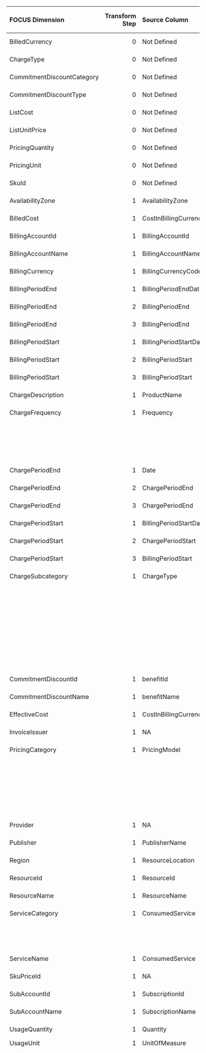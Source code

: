 | FOCUS Dimension            |   Transform Step | Source Column          | Source Column Type   | Transform Type      | Filters/Process/Etc.                                                                         |
|:---------------------------|-----------------:|:-----------------------|:---------------------|:--------------------|:---------------------------------------------------------------------------------------------|
| BilledCurrency             |                0 | Not Defined            | Not Defined          | Not Defined         | Not Defined                                                                                  |
| ChargeType                 |                0 | Not Defined            | Not Defined          | Not Defined         | Not Defined                                                                                  |
| CommitmentDiscountCategory |                0 | Not Defined            | Not Defined          | Not Defined         | Not Defined                                                                                  |
| CommitmentDiscountType     |                0 | Not Defined            | Not Defined          | Not Defined         | Not Defined                                                                                  |
| ListCost                   |                0 | Not Defined            | Not Defined          | Not Defined         | Not Defined                                                                                  |
| ListUnitPrice              |                0 | Not Defined            | Not Defined          | Not Defined         | Not Defined                                                                                  |
| PricingQuantity            |                0 | Not Defined            | Not Defined          | Not Defined         | Not Defined                                                                                  |
| PricingUnit                |                0 | Not Defined            | Not Defined          | Not Defined         | Not Defined                                                                                  |
| SkuId                      |                0 | Not Defined            | Not Defined          | Not Defined         | Not Defined                                                                                  |
| AvailabilityZone           |                1 | AvailabilityZone       | Not Defined          | RENAME_COLUMN       |                                                                                              |
| BilledCost                 |                1 | CostInBillingCurrency  | Not Defined          | RENAME_COLUMN       |                                                                                              |
| BillingAccountId           |                1 | BillingAccountId       | Not Defined          | RENAME_COLUMN       |                                                                                              |
| BillingAccountName         |                1 | BillingAccountName     | Not Defined          | RENAME_COLUMN       |                                                                                              |
| BillingCurrency            |                1 | BillingCurrencyCode    | Not Defined          | RENAME_COLUMN       |                                                                                              |
| BillingPeriodEnd           |                1 | BillingPeriodEndDate   | Not Defined          | PARSE_DATETIME      | %m/%d/%Y                                                                                     |
| BillingPeriodEnd           |                2 | BillingPeriodEnd       | Not Defined          | ASSIGN_UTC_TIMEZONE |                                                                                              |
| BillingPeriodEnd           |                3 | BillingPeriodEnd       | Not Defined          | RENAME_COLUMN       |                                                                                              |
| BillingPeriodStart         |                1 | BillingPeriodStartDate | Not Defined          | PARSE_DATETIME      | %m/%d/%Y                                                                                     |
| BillingPeriodStart         |                2 | BillingPeriodStart     | Not Defined          | ASSIGN_UTC_TIMEZONE |                                                                                              |
| BillingPeriodStart         |                3 | BillingPeriodStart     | Not Defined          | RENAME_COLUMN       |                                                                                              |
| ChargeDescription          |                1 | ProductName            | Not Defined          | RENAME_COLUMN       |                                                                                              |
| ChargeFrequency            |                1 | Frequency              | Not Defined          | SQL_CONDITION       | conditions:                                                                                  |
|                            |                  |                        |                      |                     | - WHEN Frequency = 'OneTime' THEN 'One-Time'                                                 |
|                            |                  |                        |                      |                     | - WHEN Frequency = 'Recurring' THEN 'Recurring'                                              |
|                            |                  |                        |                      |                     | - WHEN Frequency = 'UsageBased' THEN 'Usage-Based'                                           |
|                            |                  |                        |                      |                     | default_value: '''Other'''                                                                   |
| ChargePeriodEnd            |                1 | Date                   | Not Defined          | PARSE_DATETIME      | %m/%d/%Y                                                                                     |
| ChargePeriodEnd            |                2 | ChargePeriodEnd        | Not Defined          | ASSIGN_UTC_TIMEZONE |                                                                                              |
| ChargePeriodEnd            |                3 | ChargePeriodEnd        | Not Defined          | RENAME_COLUMN       |                                                                                              |
| ChargePeriodStart          |                1 | BillingPeriodStartDate | Not Defined          | PARSE_DATETIME      | %m/%d/%Y                                                                                     |
| ChargePeriodStart          |                2 | ChargePeriodStart      | Not Defined          | ASSIGN_UTC_TIMEZONE |                                                                                              |
| ChargePeriodStart          |                3 | BillingPeriodStart     | Not Defined          | RENAME_COLUMN       |                                                                                              |
| ChargeSubcategory          |                1 | ChargeType             | Not Defined          | SQL_CONDITION       | conditions:                                                                                  |
|                            |                  |                        |                      |                     | - WHEN ChargeType = 'Usage' AND PricingModel = 'Reservation' OR PricingModel = 'SavingsPlan' |
|                            |                  |                        |                      |                     |   THEN 'Used Commitment'                                                                     |
|                            |                  |                        |                      |                     | - WHEN PricingModel = 'UnusedReservation' OR PricingModel = 'UnusedSavingsPlan' THEN         |
|                            |                  |                        |                      |                     |   'Unused Commitment'                                                                        |
|                            |                  |                        |                      |                     | - WHEN ChargeType = 'Refund' THEN 'Refund'                                                   |
|                            |                  |                        |                      |                     | - WHEN ChargeType = 'RoundingAdjustment' THEN 'Rounding Error'                               |
|                            |                  |                        |                      |                     | default_value: '''Other'''                                                                   |
| CommitmentDiscountId       |                1 | benefitId              | Not Defined          | RENAME_COLUMN       |                                                                                              |
| CommitmentDiscountName     |                1 | benefitName            | Not Defined          | RENAME_COLUMN       |                                                                                              |
| EffectiveCost              |                1 | CostInBillingCurrency  | Not Defined          | RENAME_COLUMN       |                                                                                              |
| InvoiceIssuer              |                1 | NA                     | Not Defined          | ASSIGN_STATIC_VALUE | static_value: Microsoft                                                                      |
| PricingCategory            |                1 | PricingModel           | Not Defined          | SQL_CONDITION       | conditions:                                                                                  |
|                            |                  |                        |                      |                     | - WHEN PricingModel = 'OnDemand' THEN 'On-Demand'                                            |
|                            |                  |                        |                      |                     | - WHEN PricingModel = 'Spot' THEN 'Dynamic'                                                  |
|                            |                  |                        |                      |                     | - WHEN PricingModel = 'Reservation' OR PricingModel = 'Savings Plans' THEN 'Commitment       |
|                            |                  |                        |                      |                     |   Discount'                                                                                  |
|                            |                  |                        |                      |                     | default_value: '''Other'''                                                                   |
| Provider                   |                1 | NA                     | Not Defined          | ASSIGN_STATIC_VALUE | static_value: Azure                                                                          |
| Publisher                  |                1 | PublisherName          | Not Defined          | RENAME_COLUMN       |                                                                                              |
| Region                     |                1 | ResourceLocation       | Not Defined          | RENAME_COLUMN       |                                                                                              |
| ResourceId                 |                1 | ResourceId             | Not Defined          | RENAME_COLUMN       |                                                                                              |
| ResourceName               |                1 | ResourceName           | Not Defined          | RENAME_COLUMN       |                                                                                              |
| ServiceCategory            |                1 | ConsumedService        | Not Defined          | LOOKUP              | destination_value: ServiceCategory                                                           |
|                            |                  |                        |                      |                     | reference_dataset_path: conversion_configs/azure/mapping_files/azure_category_mapping.csv    |
|                            |                  |                        |                      |                     | source_value: ConsumedService                                                                |
| ServiceName                |                1 | ConsumedService        | Not Defined          | RENAME_COLUMN       |                                                                                              |
| SkuPriceId                 |                1 | NA                     | Not Defined          | ASSIGN_STATIC_VALUE | static_value: null                                                                           |
| SubAccountId               |                1 | SubscriptionId         | Not Defined          | RENAME_COLUMN       |                                                                                              |
| SubAccountName             |                1 | SubscriptionName       | Not Defined          | RENAME_COLUMN       |                                                                                              |
| UsageQuantity              |                1 | Quantity               | Not Defined          | RENAME_COLUMN       |                                                                                              |
| UsageUnit                  |                1 | UnitOfMeasure          | string               | MAP_VALUES          | default_value: Units                                                                         |
|                            |                  |                        |                      |                     | value_list:                                                                                  |
|                            |                  |                        |                      |                     | - key: 1                                                                                     |
|                            |                  |                        |                      |                     |   value: Units                                                                               |
|                            |                  |                        |                      |                     | - key: 1 /Day                                                                                |
|                            |                  |                        |                      |                     |   value: Units/Day                                                                           |
|                            |                  |                        |                      |                     | - key: 1 /Hour                                                                               |
|                            |                  |                        |                      |                     |   value: Units/Hour                                                                          |
|                            |                  |                        |                      |                     | - key: 1 /Month                                                                              |
|                            |                  |                        |                      |                     |   value: Units/Month                                                                         |
|                            |                  |                        |                      |                     | - key: 1 /Year                                                                               |
|                            |                  |                        |                      |                     |   value: Units/Year                                                                          |
|                            |                  |                        |                      |                     | - key: 1 1 Hour                                                                              |
|                            |                  |                        |                      |                     |   value: Hours                                                                               |
|                            |                  |                        |                      |                     | - key: 1 Agents                                                                              |
|                            |                  |                        |                      |                     |   value: Agents                                                                              |
|                            |                  |                        |                      |                     | - key: 1 Annual Domain                                                                       |
|                            |                  |                        |                      |                     |   value: Domains/Year                                                                        |
|                            |                  |                        |                      |                     | - key: 1 Annual Domains                                                                      |
|                            |                  |                        |                      |                     |   value: Domains/Year                                                                        |
|                            |                  |                        |                      |                     | - key: 1 Annual Subscriptions                                                                |
|                            |                  |                        |                      |                     |   value: Subscriptions/Year                                                                  |
|                            |                  |                        |                      |                     | - key: 1 Border Routers                                                                      |
|                            |                  |                        |                      |                     |   value: Routers                                                                             |
|                            |                  |                        |                      |                     | - key: 1 Certificate                                                                         |
|                            |                  |                        |                      |                     |   value: Certificates                                                                        |
|                            |                  |                        |                      |                     | - key: 1 Concurrent DVC                                                                      |
|                            |                  |                        |                      |                     |   value: Configurations                                                                      |
|                            |                  |                        |                      |                     | - key: 1 Connection                                                                          |
|                            |                  |                        |                      |                     |   value: Connections                                                                         |
|                            |                  |                        |                      |                     | - key: 1 Connections                                                                         |
|                            |                  |                        |                      |                     |   value: Connections                                                                         |
|                            |                  |                        |                      |                     | - key: 1 Content Hours                                                                       |
|                            |                  |                        |                      |                     |   value: Hours                                                                               |
|                            |                  |                        |                      |                     | - key: 1 Cubic Meter/Month                                                                   |
|                            |                  |                        |                      |                     |   value: Cubic Meters/Month                                                                  |
|                            |                  |                        |                      |                     | - key: 1 Daily App                                                                           |
|                            |                  |                        |                      |                     |   value: Apps/Day                                                                            |
|                            |                  |                        |                      |                     | - key: 1 Daily Connection                                                                    |
|                            |                  |                        |                      |                     |   value: Connections/Day                                                                     |
|                            |                  |                        |                      |                     | - key: 1 Daily Connections                                                                   |
|                            |                  |                        |                      |                     |   value: Connections/Day                                                                     |
|                            |                  |                        |                      |                     | - key: 1 Daily Pack                                                                          |
|                            |                  |                        |                      |                     |   value: Packs/Day                                                                           |
|                            |                  |                        |                      |                     | - key: 1 Daily Reserved Unit                                                                 |
|                            |                  |                        |                      |                     |   value: Units/Day                                                                           |
|                            |                  |                        |                      |                     | - key: 1 Daily Reserved Units                                                                |
|                            |                  |                        |                      |                     |   value: Units/Day                                                                           |
|                            |                  |                        |                      |                     | - key: 1 Daily Unit                                                                          |
|                            |                  |                        |                      |                     |   value: Units/Day                                                                           |
|                            |                  |                        |                      |                     | - key: 1 Daily Units                                                                         |
|                            |                  |                        |                      |                     |   value: Units/Day                                                                           |
|                            |                  |                        |                      |                     | - key: 1 Daily User                                                                          |
|                            |                  |                        |                      |                     |   value: Users/Day                                                                           |
|                            |                  |                        |                      |                     | - key: 1 Database Unit                                                                       |
|                            |                  |                        |                      |                     |   value: Units                                                                               |
|                            |                  |                        |                      |                     | - key: 1 Database Units (DU)                                                                 |
|                            |                  |                        |                      |                     |   value: Units                                                                               |
|                            |                  |                        |                      |                     | - key: 1 Day                                                                                 |
|                            |                  |                        |                      |                     |   value: Days                                                                                |
|                            |                  |                        |                      |                     | - key: 1 Days                                                                                |
|                            |                  |                        |                      |                     |   value: Days                                                                                |
|                            |                  |                        |                      |                     | - key: 1 Device                                                                              |
|                            |                  |                        |                      |                     |   value: Devices                                                                             |
|                            |                  |                        |                      |                     | - key: 1 Devices                                                                             |
|                            |                  |                        |                      |                     |   value: Devices                                                                             |
|                            |                  |                        |                      |                     | - key: 1 Executions                                                                          |
|                            |                  |                        |                      |                     |   value: Executions                                                                          |
|                            |                  |                        |                      |                     | - key: 1 GB                                                                                  |
|                            |                  |                        |                      |                     |   value: GB                                                                                  |
|                            |                  |                        |                      |                     | - key: 1 GB Hour                                                                             |
|                            |                  |                        |                      |                     |   value: GB Hours                                                                            |
|                            |                  |                        |                      |                     | - key: 1 GB Second                                                                           |
|                            |                  |                        |                      |                     |   value: GB Seconds                                                                          |
|                            |                  |                        |                      |                     | - key: 1 GB/Hour                                                                             |
|                            |                  |                        |                      |                     |   value: GB/Hour                                                                             |
|                            |                  |                        |                      |                     | - key: 1 GB/Month                                                                            |
|                            |                  |                        |                      |                     |   value: GB/Month                                                                            |
|                            |                  |                        |                      |                     | - key: 1 GiB Hour                                                                            |
|                            |                  |                        |                      |                     |   value: GiB Hours                                                                           |
|                            |                  |                        |                      |                     | - key: 1 GiB/Day                                                                             |
|                            |                  |                        |                      |                     |   value: GiB/Day                                                                             |
|                            |                  |                        |                      |                     | - key: 1 GiB/Hour                                                                            |
|                            |                  |                        |                      |                     |   value: GiB/Hour                                                                            |
|                            |                  |                        |                      |                     | - key: 1 GiB/Month                                                                           |
|                            |                  |                        |                      |                     |   value: GiB/Month                                                                           |
|                            |                  |                        |                      |                     | - key: 1 Hour                                                                                |
|                            |                  |                        |                      |                     |   value: Hours                                                                               |
|                            |                  |                        |                      |                     | - key: 1 Hourly Connection                                                                   |
|                            |                  |                        |                      |                     |   value: Connections/Hour                                                                    |
|                            |                  |                        |                      |                     | - key: 1 Hourly Unit                                                                         |
|                            |                  |                        |                      |                     |   value: Units/Hour                                                                          |
|                            |                  |                        |                      |                     | - key: 1 Hourly Units                                                                        |
|                            |                  |                        |                      |                     |   value: Units/Hour                                                                          |
|                            |                  |                        |                      |                     | - key: 1 Hours                                                                               |
|                            |                  |                        |                      |                     |   value: Hours                                                                               |
|                            |                  |                        |                      |                     | - key: 1 Key                                                                                 |
|                            |                  |                        |                      |                     |   value: Keys                                                                                |
|                            |                  |                        |                      |                     | - key: 1 Key Use                                                                             |
|                            |                  |                        |                      |                     |   value: Keys                                                                                |
|                            |                  |                        |                      |                     | - key: 1 MB                                                                                  |
|                            |                  |                        |                      |                     |   value: MB                                                                                  |
|                            |                  |                        |                      |                     | - key: 1 Maps                                                                                |
|                            |                  |                        |                      |                     |   value: Maps                                                                                |
|                            |                  |                        |                      |                     | - key: 1 Messaging Unit                                                                      |
|                            |                  |                        |                      |                     |   value: Units                                                                               |
|                            |                  |                        |                      |                     | - key: 1 Minute                                                                              |
|                            |                  |                        |                      |                     |   value: Minutes                                                                             |
|                            |                  |                        |                      |                     | - key: 1 Month                                                                               |
|                            |                  |                        |                      |                     |   value: Months                                                                              |
|                            |                  |                        |                      |                     | - key: 1 Named Users                                                                         |
|                            |                  |                        |                      |                     |   value: Users                                                                               |
|                            |                  |                        |                      |                     | - key: 1 Node                                                                                |
|                            |                  |                        |                      |                     |   value: Nodes                                                                               |
|                            |                  |                        |                      |                     | - key: 1 Nodes                                                                               |
|                            |                  |                        |                      |                     |   value: Nodes                                                                               |
|                            |                  |                        |                      |                     | - key: 1 PB/Hour                                                                             |
|                            |                  |                        |                      |                     |   value: PB/Hour                                                                             |
|                            |                  |                        |                      |                     | - key: 1 PiB/Hour                                                                            |
|                            |                  |                        |                      |                     |   value: PiB/Hour                                                                            |
|                            |                  |                        |                      |                     | - key: 1 Pipeline                                                                            |
|                            |                  |                        |                      |                     |   value: Pipelines                                                                           |
|                            |                  |                        |                      |                     | - key: 1 Plan                                                                                |
|                            |                  |                        |                      |                     |   value: Plans                                                                               |
|                            |                  |                        |                      |                     | - key: 1 Plans                                                                               |
|                            |                  |                        |                      |                     |   value: Plans                                                                               |
|                            |                  |                        |                      |                     | - key: 1 Policies                                                                            |
|                            |                  |                        |                      |                     |   value: Policies                                                                            |
|                            |                  |                        |                      |                     | - key: 1 Resource                                                                            |
|                            |                  |                        |                      |                     |   value: Resources                                                                           |
|                            |                  |                        |                      |                     | - key: 1 Sites                                                                               |
|                            |                  |                        |                      |                     |   value: Sites                                                                               |
|                            |                  |                        |                      |                     | - key: 1 Subscription                                                                        |
|                            |                  |                        |                      |                     |   value: Subscriptions                                                                       |
|                            |                  |                        |                      |                     | - key: 1 Subscriptions                                                                       |
|                            |                  |                        |                      |                     |   value: Subscriptions                                                                       |
|                            |                  |                        |                      |                     | - key: 1 TB                                                                                  |
|                            |                  |                        |                      |                     |   value: TB                                                                                  |
|                            |                  |                        |                      |                     | - key: 1 TB Hour                                                                             |
|                            |                  |                        |                      |                     |   value: TB Hours                                                                            |
|                            |                  |                        |                      |                     | - key: 1 TB Second                                                                           |
|                            |                  |                        |                      |                     |   value: TB Seconds                                                                          |
|                            |                  |                        |                      |                     | - key: 1 TB/Hour                                                                             |
|                            |                  |                        |                      |                     |   value: TB/Hour                                                                             |
|                            |                  |                        |                      |                     | - key: 1 TB/Month                                                                            |
|                            |                  |                        |                      |                     |   value: TB/Month                                                                            |
|                            |                  |                        |                      |                     | - key: 1 TiB                                                                                 |
|                            |                  |                        |                      |                     |   value: TiB                                                                                 |
|                            |                  |                        |                      |                     | - key: 1 TiB Hour                                                                            |
|                            |                  |                        |                      |                     |   value: TiB Hours                                                                           |
|                            |                  |                        |                      |                     | - key: 1 TiB/Hour                                                                            |
|                            |                  |                        |                      |                     |   value: TiB/Hour                                                                            |
|                            |                  |                        |                      |                     | - key: 1 TiB/Month                                                                           |
|                            |                  |                        |                      |                     |   value: TiB/Month                                                                           |
|                            |                  |                        |                      |                     | - key: 1 Unit                                                                                |
|                            |                  |                        |                      |                     |   value: Units                                                                               |
|                            |                  |                        |                      |                     | - key: 1 Units                                                                               |
|                            |                  |                        |                      |                     |   value: Units                                                                               |
|                            |                  |                        |                      |                     | - key: 1 User                                                                                |
|                            |                  |                        |                      |                     |   value: Users                                                                               |
|                            |                  |                        |                      |                     | - key: 1 Users                                                                               |
|                            |                  |                        |                      |                     |   value: Users                                                                               |
|                            |                  |                        |                      |                     | - key: 1 VM                                                                                  |
|                            |                  |                        |                      |                     |   value: Virtual Machines                                                                    |
|                            |                  |                        |                      |                     | - key: 1 Virtual Machine                                                                     |
|                            |                  |                        |                      |                     |   value: Virtual Machines                                                                    |
|                            |                  |                        |                      |                     | - key: 1 Website                                                                             |
|                            |                  |                        |                      |                     |   value: Websites                                                                            |
|                            |                  |                        |                      |                     | - key: 1 Zones                                                                               |
|                            |                  |                        |                      |                     |   value: Zones                                                                               |
|                            |                  |                        |                      |                     | - key: 1 day                                                                                 |
|                            |                  |                        |                      |                     |   value: Day                                                                                 |
|                            |                  |                        |                      |                     | - key: 1 hour                                                                                |
|                            |                  |                        |                      |                     |   value: Hour                                                                                |
|                            |                  |                        |                      |                     | - key: 1 user                                                                                |
|                            |                  |                        |                      |                     |   value: User                                                                                |
|                            |                  |                        |                      |                     | - key: 1/Day                                                                                 |
|                            |                  |                        |                      |                     |   value: Units/Day                                                                           |
|                            |                  |                        |                      |                     | - key: 1/Hour                                                                                |
|                            |                  |                        |                      |                     |   value: Units/Hour                                                                          |
|                            |                  |                        |                      |                     | - key: 1/Month                                                                               |
|                            |                  |                        |                      |                     |   value: Units/Month                                                                         |
|                            |                  |                        |                      |                     | - key: 10                                                                                    |
|                            |                  |                        |                      |                     |   value: Units                                                                               |
|                            |                  |                        |                      |                     | - key: 10                                                                                    |
|                            |                  |                        |                      |                     |   value: Units                                                                               |
|                            |                  |                        |                      |                     | - key: 10 /Day                                                                               |
|                            |                  |                        |                      |                     |   value: Units/Day                                                                           |
|                            |                  |                        |                      |                     | - key: 10 /Hour                                                                              |
|                            |                  |                        |                      |                     |   value: Units/Hour                                                                          |
|                            |                  |                        |                      |                     | - key: 10 /Month                                                                             |
|                            |                  |                        |                      |                     |   value: Units/Month                                                                         |
|                            |                  |                        |                      |                     | - key: 10 Activities                                                                         |
|                            |                  |                        |                      |                     |   value: Activities                                                                          |
|                            |                  |                        |                      |                     | - key: 10 DB Hours                                                                           |
|                            |                  |                        |                      |                     |   value: DB Hours                                                                            |
|                            |                  |                        |                      |                     | - key: 10 DBU Hours                                                                          |
|                            |                  |                        |                      |                     |   value: DBU Hours                                                                           |
|                            |                  |                        |                      |                     | - key: 10 Database Unit                                                                      |
|                            |                  |                        |                      |                     |   value: Units                                                                               |
|                            |                  |                        |                      |                     | - key: 10 Database Units (DU)                                                                |
|                            |                  |                        |                      |                     |   value: Units                                                                               |
|                            |                  |                        |                      |                     | - key: 10 Days                                                                               |
|                            |                  |                        |                      |                     |   value: Days                                                                                |
|                            |                  |                        |                      |                     | - key: 10 Devices                                                                            |
|                            |                  |                        |                      |                     |   value: Devices                                                                             |
|                            |                  |                        |                      |                     | - key: 10 GB                                                                                 |
|                            |                  |                        |                      |                     |   value: GB                                                                                  |
|                            |                  |                        |                      |                     | - key: 10 GB/Day                                                                             |
|                            |                  |                        |                      |                     |   value: GB/Day                                                                              |
|                            |                  |                        |                      |                     | - key: 10 GB/Month                                                                           |
|                            |                  |                        |                      |                     |   value: GB/Month                                                                            |
|                            |                  |                        |                      |                     | - key: 10 GiB                                                                                |
|                            |                  |                        |                      |                     |   value: GiB                                                                                 |
|                            |                  |                        |                      |                     | - key: 10 GiB/Month                                                                          |
|                            |                  |                        |                      |                     |   value: GiB/Month                                                                           |
|                            |                  |                        |                      |                     | - key: 10 Hour                                                                               |
|                            |                  |                        |                      |                     |   value: Hours                                                                               |
|                            |                  |                        |                      |                     | - key: 10 Hourly Units                                                                       |
|                            |                  |                        |                      |                     |   value: Units/Hour                                                                          |
|                            |                  |                        |                      |                     | - key: 10 Hours                                                                              |
|                            |                  |                        |                      |                     |   value: Hours                                                                               |
|                            |                  |                        |                      |                     | - key: 10 Instance Hours                                                                     |
|                            |                  |                        |                      |                     |   value: Hours                                                                               |
|                            |                  |                        |                      |                     | - key: 10 Minutes                                                                            |
|                            |                  |                        |                      |                     |   value: Minutes                                                                             |
|                            |                  |                        |                      |                     | - key: 10 Month                                                                              |
|                            |                  |                        |                      |                     |   value: Months                                                                              |
|                            |                  |                        |                      |                     | - key: 10 Months                                                                             |
|                            |                  |                        |                      |                     |   value: Months                                                                              |
|                            |                  |                        |                      |                     | - key: 10 PB Seconds                                                                         |
|                            |                  |                        |                      |                     |   value: PB Seconds                                                                          |
|                            |                  |                        |                      |                     | - key: 10 PB/Hour                                                                            |
|                            |                  |                        |                      |                     |   value: PB/Hour                                                                             |
|                            |                  |                        |                      |                     | - key: 10 PiB Seconds                                                                        |
|                            |                  |                        |                      |                     |   value: PiB Seconds                                                                         |
|                            |                  |                        |                      |                     | - key: 10 Pipelines                                                                          |
|                            |                  |                        |                      |                     |   value: Pipelines                                                                           |
|                            |                  |                        |                      |                     | - key: 10 Rotations                                                                          |
|                            |                  |                        |                      |                     |   value: Rotations                                                                           |
|                            |                  |                        |                      |                     | - key: 10 Service Endpoints                                                                  |
|                            |                  |                        |                      |                     |   value: Endpoints                                                                           |
|                            |                  |                        |                      |                     | - key: 10 TB                                                                                 |
|                            |                  |                        |                      |                     |   value: TB                                                                                  |
|                            |                  |                        |                      |                     | - key: 10 TB Hours                                                                           |
|                            |                  |                        |                      |                     |   value: TB Hours                                                                            |
|                            |                  |                        |                      |                     | - key: 10 TB/Day                                                                             |
|                            |                  |                        |                      |                     |   value: TB/Day                                                                              |
|                            |                  |                        |                      |                     | - key: 10 TB/Hour                                                                            |
|                            |                  |                        |                      |                     |   value: TB/Hour                                                                             |
|                            |                  |                        |                      |                     | - key: 10 TB/Month                                                                           |
|                            |                  |                        |                      |                     |   value: TB/Month                                                                            |
|                            |                  |                        |                      |                     | - key: 10 TiB                                                                                |
|                            |                  |                        |                      |                     |   value: TiB                                                                                 |
|                            |                  |                        |                      |                     | - key: 10 TiB Hours                                                                          |
|                            |                  |                        |                      |                     |   value: TiB Hours                                                                           |
|                            |                  |                        |                      |                     | - key: 10 TiB/Hour                                                                           |
|                            |                  |                        |                      |                     |   value: TiB/Hour                                                                            |
|                            |                  |                        |                      |                     | - key: 10 TiB/Month                                                                          |
|                            |                  |                        |                      |                     |   value: TiB/Month                                                                           |
|                            |                  |                        |                      |                     | - key: 10 Unit                                                                               |
|                            |                  |                        |                      |                     |   value: Units                                                                               |
|                            |                  |                        |                      |                     | - key: 10 Unit Hours                                                                         |
|                            |                  |                        |                      |                     |   value: Unit Hours                                                                          |
|                            |                  |                        |                      |                     | - key: 10 Units                                                                              |
|                            |                  |                        |                      |                     |   value: Units                                                                               |
|                            |                  |                        |                      |                     | - key: 10 day                                                                                |
|                            |                  |                        |                      |                     |   value: Day                                                                                 |
|                            |                  |                        |                      |                     | - key: 100                                                                                   |
|                            |                  |                        |                      |                     |   value: Units                                                                               |
|                            |                  |                        |                      |                     | - key: 100                                                                                   |
|                            |                  |                        |                      |                     |   value: Units                                                                               |
|                            |                  |                        |                      |                     | - key: 100 /Day                                                                              |
|                            |                  |                        |                      |                     |   value: Units/Day                                                                           |
|                            |                  |                        |                      |                     | - key: 100 /Hour                                                                             |
|                            |                  |                        |                      |                     |   value: Units/Hour                                                                          |
|                            |                  |                        |                      |                     | - key: 100 /Month                                                                            |
|                            |                  |                        |                      |                     |   value: Units/Month                                                                         |
|                            |                  |                        |                      |                     | - key: 100 API Calls                                                                         |
|                            |                  |                        |                      |                     |   value: Requests                                                                            |
|                            |                  |                        |                      |                     | - key: 100 Authentications                                                                   |
|                            |                  |                        |                      |                     |   value: Authentications                                                                     |
|                            |                  |                        |                      |                     | - key: 100 Connections                                                                       |
|                            |                  |                        |                      |                     |   value: Connections                                                                         |
|                            |                  |                        |                      |                     | - key: 100 Core Hours                                                                        |
|                            |                  |                        |                      |                     |   value: Hours                                                                               |
|                            |                  |                        |                      |                     | - key: 100 Core Hrs                                                                          |
|                            |                  |                        |                      |                     |   value: Hours                                                                               |
|                            |                  |                        |                      |                     | - key: 100 Days                                                                              |
|                            |                  |                        |                      |                     |   value: Days                                                                                |
|                            |                  |                        |                      |                     | - key: 100 GB                                                                                |
|                            |                  |                        |                      |                     |   value: GB                                                                                  |
|                            |                  |                        |                      |                     | - key: 100 GB/Day                                                                            |
|                            |                  |                        |                      |                     |   value: GB/Day                                                                              |
|                            |                  |                        |                      |                     | - key: 100 GB/Month                                                                          |
|                            |                  |                        |                      |                     |   value: GB/Month                                                                            |
|                            |                  |                        |                      |                     | - key: 100 GiB                                                                               |
|                            |                  |                        |                      |                     |   value: GiB                                                                                 |
|                            |                  |                        |                      |                     | - key: 100 GiB/Hour                                                                          |
|                            |                  |                        |                      |                     |   value: GiB/Hour                                                                            |
|                            |                  |                        |                      |                     | - key: 100 GiB/Month                                                                         |
|                            |                  |                        |                      |                     |   value: GiB/Month                                                                           |
|                            |                  |                        |                      |                     | - key: 100 Hour                                                                              |
|                            |                  |                        |                      |                     |   value: Hours                                                                               |
|                            |                  |                        |                      |                     | - key: 100 Hourly Units                                                                      |
|                            |                  |                        |                      |                     |   value: Units/Hour                                                                          |
|                            |                  |                        |                      |                     | - key: 100 Hours                                                                             |
|                            |                  |                        |                      |                     |   value: Hours                                                                               |
|                            |                  |                        |                      |                     | - key: 100 IOPS/Month                                                                        |
|                            |                  |                        |                      |                     |   value: IOPS/Month                                                                          |
|                            |                  |                        |                      |                     | - key: 100 MB                                                                                |
|                            |                  |                        |                      |                     |   value: MB                                                                                  |
|                            |                  |                        |                      |                     | - key: 100 MB/Month                                                                          |
|                            |                  |                        |                      |                     |   value: MB/Month                                                                            |
|                            |                  |                        |                      |                     | - key: 100 Mbps                                                                              |
|                            |                  |                        |                      |                     |   value: Mbps                                                                                |
|                            |                  |                        |                      |                     | - key: 100 Minutes                                                                           |
|                            |                  |                        |                      |                     |   value: Minutes                                                                             |
|                            |                  |                        |                      |                     | - key: 100 Months                                                                            |
|                            |                  |                        |                      |                     |   value: Months                                                                              |
|                            |                  |                        |                      |                     | - key: 100 TB                                                                                |
|                            |                  |                        |                      |                     |   value: TB                                                                                  |
|                            |                  |                        |                      |                     | - key: 100 TB/Hour                                                                           |
|                            |                  |                        |                      |                     |   value: TB/Hour                                                                             |
|                            |                  |                        |                      |                     | - key: 100 TB/Month                                                                          |
|                            |                  |                        |                      |                     |   value: TB/Month                                                                            |
|                            |                  |                        |                      |                     | - key: 100 TiB/Hour                                                                          |
|                            |                  |                        |                      |                     |   value: TiB/Hour                                                                            |
|                            |                  |                        |                      |                     | - key: 100 Unit                                                                              |
|                            |                  |                        |                      |                     |   value: Units                                                                               |
|                            |                  |                        |                      |                     | - key: 100 Units                                                                             |
|                            |                  |                        |                      |                     |   value: Units                                                                               |
|                            |                  |                        |                      |                     | - key: 100 Users                                                                             |
|                            |                  |                        |                      |                     |   value: Users                                                                               |
|                            |                  |                        |                      |                     | - key: 1000                                                                                  |
|                            |                  |                        |                      |                     |   value: Units                                                                               |
|                            |                  |                        |                      |                     | - key: 1000                                                                                  |
|                            |                  |                        |                      |                     |   value: Units                                                                               |
|                            |                  |                        |                      |                     | - key: 1000 /Day                                                                             |
|                            |                  |                        |                      |                     |   value: Units/Day                                                                           |
|                            |                  |                        |                      |                     | - key: 1000 /Hour                                                                            |
|                            |                  |                        |                      |                     |   value: Units/Hour                                                                          |
|                            |                  |                        |                      |                     | - key: 1000 /Month                                                                           |
|                            |                  |                        |                      |                     |   value: Units/Month                                                                         |
|                            |                  |                        |                      |                     | - key: 1000 APIs                                                                             |
|                            |                  |                        |                      |                     |   value: APIs                                                                                |
|                            |                  |                        |                      |                     | - key: 1000 Activity Runs                                                                    |
|                            |                  |                        |                      |                     |   value: Runs                                                                                |
|                            |                  |                        |                      |                     | - key: 1000 Checks                                                                           |
|                            |                  |                        |                      |                     |   value: Checks                                                                              |
|                            |                  |                        |                      |                     | - key: 1000 Executions                                                                       |
|                            |                  |                        |                      |                     |   value: Executions                                                                          |
|                            |                  |                        |                      |                     | - key: 1000 GB                                                                               |
|                            |                  |                        |                      |                     |   value: GB                                                                                  |
|                            |                  |                        |                      |                     | - key: 1000 GB Hours                                                                         |
|                            |                  |                        |                      |                     |   value: GB Hours                                                                            |
|                            |                  |                        |                      |                     | - key: 1000 GB/Month                                                                         |
|                            |                  |                        |                      |                     |   value: GB/Month                                                                            |
|                            |                  |                        |                      |                     | - key: 1000 Hours                                                                            |
|                            |                  |                        |                      |                     |   value: Hours                                                                               |
|                            |                  |                        |                      |                     | - key: 1000 IOPS/Month                                                                       |
|                            |                  |                        |                      |                     |   value: IOPS/Month                                                                          |
|                            |                  |                        |                      |                     | - key: 1000 Keys                                                                             |
|                            |                  |                        |                      |                     |   value: Keys                                                                                |
|                            |                  |                        |                      |                     | - key: 1000 Licenses                                                                         |
|                            |                  |                        |                      |                     |   value: Licenses                                                                            |
|                            |                  |                        |                      |                     | - key: 1000 MAUS                                                                             |
|                            |                  |                        |                      |                     |   value: Users/Month                                                                         |
|                            |                  |                        |                      |                     | - key: 1000 MAUs                                                                             |
|                            |                  |                        |                      |                     |   value: Users/Month                                                                         |
|                            |                  |                        |                      |                     | - key: 1000 MB/Month                                                                         |
|                            |                  |                        |                      |                     |   value: MB/Month                                                                            |
|                            |                  |                        |                      |                     | - key: 1000 Minutes                                                                          |
|                            |                  |                        |                      |                     |   value: Minutes                                                                             |
|                            |                  |                        |                      |                     | - key: 1000 Months                                                                           |
|                            |                  |                        |                      |                     |   value: Months                                                                              |
|                            |                  |                        |                      |                     | - key: 1000 Relay Hours                                                                      |
|                            |                  |                        |                      |                     |   value: Hours                                                                               |
|                            |                  |                        |                      |                     | - key: 1000 Relay Hrs                                                                        |
|                            |                  |                        |                      |                     |   value: Hours                                                                               |
|                            |                  |                        |                      |                     | - key: 1000 Renders                                                                          |
|                            |                  |                        |                      |                     |   value: Renders                                                                             |
|                            |                  |                        |                      |                     | - key: 1000 Transactions                                                                     |
|                            |                  |                        |                      |                     |   value: Transactions                                                                        |
|                            |                  |                        |                      |                     | - key: 10000                                                                                 |
|                            |                  |                        |                      |                     |   value: Units                                                                               |
|                            |                  |                        |                      |                     | - key: 10000                                                                                 |
|                            |                  |                        |                      |                     |   value: Units                                                                               |
|                            |                  |                        |                      |                     | - key: 10000 /Day                                                                            |
|                            |                  |                        |                      |                     |   value: Units/Day                                                                           |
|                            |                  |                        |                      |                     | - key: 10000 /Hour                                                                           |
|                            |                  |                        |                      |                     |   value: Units/Hour                                                                          |
|                            |                  |                        |                      |                     | - key: 10000 /Month                                                                          |
|                            |                  |                        |                      |                     |   value: Units/Month                                                                         |
|                            |                  |                        |                      |                     | - key: 10000 1,000s                                                                          |
|                            |                  |                        |                      |                     |   value: Transactions in Thousands                                                           |
|                            |                  |                        |                      |                     | - key: 10000 Actions                                                                         |
|                            |                  |                        |                      |                     |   value: Actions                                                                             |
|                            |                  |                        |                      |                     | - key: 10000 Authentications                                                                 |
|                            |                  |                        |                      |                     |   value: Authentications                                                                     |
|                            |                  |                        |                      |                     | - key: 10000 Executions                                                                      |
|                            |                  |                        |                      |                     |   value: Executions                                                                          |
|                            |                  |                        |                      |                     | - key: 10000 Faces                                                                           |
|                            |                  |                        |                      |                     |   value: Faces                                                                               |
|                            |                  |                        |                      |                     | - key: 10000 GB                                                                              |
|                            |                  |                        |                      |                     |   value: GB                                                                                  |
|                            |                  |                        |                      |                     | - key: 10000 GB Hours                                                                        |
|                            |                  |                        |                      |                     |   value: GB Hours                                                                            |
|                            |                  |                        |                      |                     | - key: 10000 GB/Hour                                                                         |
|                            |                  |                        |                      |                     |   value: GB/Hour                                                                             |
|                            |                  |                        |                      |                     | - key: 10000 GB/Month                                                                        |
|                            |                  |                        |                      |                     |   value: GB/Month                                                                            |
|                            |                  |                        |                      |                     | - key: 10000 GiB/Hour                                                                        |
|                            |                  |                        |                      |                     |   value: GiB/Hour                                                                            |
|                            |                  |                        |                      |                     | - key: 10000 Hours                                                                           |
|                            |                  |                        |                      |                     |   value: Hours                                                                               |
|                            |                  |                        |                      |                     | - key: 10000 Minutes                                                                         |
|                            |                  |                        |                      |                     |   value: Minutes                                                                             |
|                            |                  |                        |                      |                     | - key: 10000 Operations                                                                      |
|                            |                  |                        |                      |                     |   value: Operations                                                                          |
|                            |                  |                        |                      |                     | - key: 10000 Predictions                                                                     |
|                            |                  |                        |                      |                     |   value: Predictions                                                                         |
|                            |                  |                        |                      |                     | - key: 10000 Seconds                                                                         |
|                            |                  |                        |                      |                     |   value: Seconds                                                                             |
|                            |                  |                        |                      |                     | - key: 10000 Transactions                                                                    |
|                            |                  |                        |                      |                     |   value: Transactions                                                                        |
|                            |                  |                        |                      |                     | - key: 10000 Users                                                                           |
|                            |                  |                        |                      |                     |   value: Users                                                                               |
|                            |                  |                        |                      |                     | - key: 10000 Virtual User Minutes                                                            |
|                            |                  |                        |                      |                     |   value: Minutes                                                                             |
|                            |                  |                        |                      |                     | - key: 100000                                                                                |
|                            |                  |                        |                      |                     |   value: Units                                                                               |
|                            |                  |                        |                      |                     | - key: 100000                                                                                |
|                            |                  |                        |                      |                     |   value: Units                                                                               |
|                            |                  |                        |                      |                     | - key: 100000 /Day                                                                           |
|                            |                  |                        |                      |                     |   value: Units/Day                                                                           |
|                            |                  |                        |                      |                     | - key: 100000 /Hour                                                                          |
|                            |                  |                        |                      |                     |   value: Units/Hour                                                                          |
|                            |                  |                        |                      |                     | - key: 100000 Executions                                                                     |
|                            |                  |                        |                      |                     |   value: Executions                                                                          |
|                            |                  |                        |                      |                     | - key: 100000 GB                                                                             |
|                            |                  |                        |                      |                     |   value: GB                                                                                  |
|                            |                  |                        |                      |                     | - key: 100000 GB Seconds                                                                     |
|                            |                  |                        |                      |                     |   value: GB Seconds                                                                          |
|                            |                  |                        |                      |                     | - key: 100000 GB/Hour                                                                        |
|                            |                  |                        |                      |                     |   value: GB/Hour                                                                             |
|                            |                  |                        |                      |                     | - key: 100000 GiB/Hour                                                                       |
|                            |                  |                        |                      |                     |   value: GiB/Hour                                                                            |
|                            |                  |                        |                      |                     | - key: 100000 Hours                                                                          |
|                            |                  |                        |                      |                     |   value: Hours                                                                               |
|                            |                  |                        |                      |                     | - key: 100000 Seconds                                                                        |
|                            |                  |                        |                      |                     |   value: Seconds                                                                             |
|                            |                  |                        |                      |                     | - key: 100000 Transactions                                                                   |
|                            |                  |                        |                      |                     |   value: Transactions                                                                        |
|                            |                  |                        |                      |                     | - key: 1000000                                                                               |
|                            |                  |                        |                      |                     |   value: Units                                                                               |
|                            |                  |                        |                      |                     | - key: 1000000                                                                               |
|                            |                  |                        |                      |                     |   value: Units                                                                               |
|                            |                  |                        |                      |                     | - key: 1000000 /Hour                                                                         |
|                            |                  |                        |                      |                     |   value: Units/Hour                                                                          |
|                            |                  |                        |                      |                     | - key: 1000000 /Month                                                                        |
|                            |                  |                        |                      |                     |   value: Units/Month                                                                         |
|                            |                  |                        |                      |                     | - key: 1000000 Data Points                                                                   |
|                            |                  |                        |                      |                     |   value: Data Points                                                                         |
|                            |                  |                        |                      |                     | - key: 1000000 GB Seconds                                                                    |
|                            |                  |                        |                      |                     |   value: GB Seconds                                                                          |
|                            |                  |                        |                      |                     | - key: 1000000 Messages                                                                      |
|                            |                  |                        |                      |                     |   value: Messages                                                                            |
|                            |                  |                        |                      |                     | - key: 1000000 Operations                                                                    |
|                            |                  |                        |                      |                     |   value: Operations                                                                          |
|                            |                  |                        |                      |                     | - key: 1000000 Pushes                                                                        |
|                            |                  |                        |                      |                     |   value: Pushes                                                                              |
|                            |                  |                        |                      |                     | - key: 1000000 Requests                                                                      |
|                            |                  |                        |                      |                     |   value: Requests                                                                            |
|                            |                  |                        |                      |                     | - key: 1000000 Seconds                                                                       |
|                            |                  |                        |                      |                     |   value: Seconds                                                                             |
|                            |                  |                        |                      |                     | - key: 1000000 Transactions                                                                  |
|                            |                  |                        |                      |                     |   value: Transactions                                                                        |
|                            |                  |                        |                      |                     | - key: 10000000                                                                              |
|                            |                  |                        |                      |                     |   value: Units                                                                               |
|                            |                  |                        |                      |                     | - key: 10000000                                                                              |
|                            |                  |                        |                      |                     |   value: Units                                                                               |
|                            |                  |                        |                      |                     | - key: 10000000 /Hour                                                                        |
|                            |                  |                        |                      |                     |   value: Units/Hour                                                                          |
|                            |                  |                        |                      |                     | - key: 10000000 /Month                                                                       |
|                            |                  |                        |                      |                     |   value: Units/Month                                                                         |
|                            |                  |                        |                      |                     | - key: 10000000 GB Seconds                                                                   |
|                            |                  |                        |                      |                     |   value: GB Seconds                                                                          |
|                            |                  |                        |                      |                     | - key: 10000000 Operations                                                                   |
|                            |                  |                        |                      |                     |   value: Operations                                                                          |
|                            |                  |                        |                      |                     | - key: 10000000 Pushes                                                                       |
|                            |                  |                        |                      |                     |   value: Pushes                                                                              |
|                            |                  |                        |                      |                     | - key: 10000000 Queries                                                                      |
|                            |                  |                        |                      |                     |   value: Queries                                                                             |
|                            |                  |                        |                      |                     | - key: 10000000 Seconds                                                                      |
|                            |                  |                        |                      |                     |   value: Seconds                                                                             |
|                            |                  |                        |                      |                     | - key: 10000000 Transactions                                                                 |
|                            |                  |                        |                      |                     |   value: Transactions                                                                        |
|                            |                  |                        |                      |                     | - key: 100000000                                                                             |
|                            |                  |                        |                      |                     |   value: Units                                                                               |
|                            |                  |                        |                      |                     | - key: 100000000                                                                             |
|                            |                  |                        |                      |                     |   value: Units                                                                               |
|                            |                  |                        |                      |                     | - key: 100000000 /Month                                                                      |
|                            |                  |                        |                      |                     |   value: Units/Month                                                                         |
|                            |                  |                        |                      |                     | - key: 100000000 Events                                                                      |
|                            |                  |                        |                      |                     |   value: Events                                                                              |
|                            |                  |                        |                      |                     | - key: 100000000 Operation Units                                                             |
|                            |                  |                        |                      |                     |   value: Units                                                                               |
|                            |                  |                        |                      |                     | - key: 100000000 Operations                                                                  |
|                            |                  |                        |                      |                     |   value: Operations                                                                          |
|                            |                  |                        |                      |                     | - key: 100000000 Pushes                                                                      |
|                            |                  |                        |                      |                     |   value: Pushes                                                                              |
|                            |                  |                        |                      |                     | - key: 100000000 Transactions                                                                |
|                            |                  |                        |                      |                     |   value: Transactions                                                                        |
|                            |                  |                        |                      |                     | - key: 1000000000                                                                            |
|                            |                  |                        |                      |                     |   value: Units                                                                               |
|                            |                  |                        |                      |                     | - key: 10000000000                                                                           |
|                            |                  |                        |                      |                     |   value: Units                                                                               |
|                            |                  |                        |                      |                     | - key: 100000000000                                                                          |
|                            |                  |                        |                      |                     |   value: Units                                                                               |
|                            |                  |                        |                      |                     | - key: 1024 GB                                                                               |
|                            |                  |                        |                      |                     |   value: GB                                                                                  |
|                            |                  |                        |                      |                     | - key: 102400 TiB/Hour                                                                       |
|                            |                  |                        |                      |                     |   value: TiB/Hour                                                                            |
|                            |                  |                        |                      |                     | - key: 10K                                                                                   |
|                            |                  |                        |                      |                     |   value: Units                                                                               |
|                            |                  |                        |                      |                     | - key: 10K/Month                                                                             |
|                            |                  |                        |                      |                     |   value: Units/Month                                                                         |
|                            |                  |                        |                      |                     | - key: 128 MB                                                                                |
|                            |                  |                        |                      |                     |   value: MB                                                                                  |
|                            |                  |                        |                      |                     | - key: 150 Hours                                                                             |
|                            |                  |                        |                      |                     |   value: Hours                                                                               |
|                            |                  |                        |                      |                     | - key: 1M                                                                                    |
|                            |                  |                        |                      |                     |   value: Units                                                                               |
|                            |                  |                        |                      |                     | - key: 2                                                                                     |
|                            |                  |                        |                      |                     |   value: Units                                                                               |
|                            |                  |                        |                      |                     | - key: 2                                                                                     |
|                            |                  |                        |                      |                     |   value: Units                                                                               |
|                            |                  |                        |                      |                     | - key: 2 Hosted Zones                                                                        |
|                            |                  |                        |                      |                     |   value: Zones                                                                               |
|                            |                  |                        |                      |                     | - key: 20 GB/Month                                                                           |
|                            |                  |                        |                      |                     |   value: GB/Month                                                                            |
|                            |                  |                        |                      |                     | - key: 200                                                                                   |
|                            |                  |                        |                      |                     |   value: Units                                                                               |
|                            |                  |                        |                      |                     | - key: 200                                                                                   |
|                            |                  |                        |                      |                     |   value: Units                                                                               |
|                            |                  |                        |                      |                     | - key: 200 /Hour                                                                             |
|                            |                  |                        |                      |                     |   value: Units/Hour                                                                          |
|                            |                  |                        |                      |                     | - key: 200 GB                                                                                |
|                            |                  |                        |                      |                     |   value: GB                                                                                  |
|                            |                  |                        |                      |                     | - key: 200 Hours                                                                             |
|                            |                  |                        |                      |                     |   value: Hours                                                                               |
|                            |                  |                        |                      |                     | - key: 200 minutes                                                                           |
|                            |                  |                        |                      |                     |   value: Minutes                                                                             |
|                            |                  |                        |                      |                     | - key: 2000 Hours                                                                            |
|                            |                  |                        |                      |                     |   value: Hours                                                                               |
|                            |                  |                        |                      |                     | - key: 200000                                                                                |
|                            |                  |                        |                      |                     |   value: Units                                                                               |
|                            |                  |                        |                      |                     | - key: 200000                                                                                |
|                            |                  |                        |                      |                     |   value: Units                                                                               |
|                            |                  |                        |                      |                     | - key: 200000 Transactions                                                                   |
|                            |                  |                        |                      |                     |   value: Transactions                                                                        |
|                            |                  |                        |                      |                     | - key: 2000000                                                                               |
|                            |                  |                        |                      |                     |   value: Units                                                                               |
|                            |                  |                        |                      |                     | - key: 2000000                                                                               |
|                            |                  |                        |                      |                     |   value: Units                                                                               |
|                            |                  |                        |                      |                     | - key: 25000                                                                                 |
|                            |                  |                        |                      |                     |   value: Units                                                                               |
|                            |                  |                        |                      |                     | - key: 250000                                                                                |
|                            |                  |                        |                      |                     |   value: Units                                                                               |
|                            |                  |                        |                      |                     | - key: 250000                                                                                |
|                            |                  |                        |                      |                     |   value: Units                                                                               |
|                            |                  |                        |                      |                     | - key: 2500000                                                                               |
|                            |                  |                        |                      |                     |   value: Units                                                                               |
|                            |                  |                        |                      |                     | - key: 30 /Day                                                                               |
|                            |                  |                        |                      |                     |   value: Units/Day                                                                           |
|                            |                  |                        |                      |                     | - key: 30 Days                                                                               |
|                            |                  |                        |                      |                     |   value: Days                                                                                |
|                            |                  |                        |                      |                     | - key: 31 Connections                                                                        |
|                            |                  |                        |                      |                     |   value: Connections                                                                         |
|                            |                  |                        |                      |                     | - key: 5 Connections                                                                         |
|                            |                  |                        |                      |                     |   value: Connections                                                                         |
|                            |                  |                        |                      |                     | - key: 5 GB                                                                                  |
|                            |                  |                        |                      |                     |   value: GB                                                                                  |
|                            |                  |                        |                      |                     | - key: 5 TB                                                                                  |
|                            |                  |                        |                      |                     |   value: TB                                                                                  |
|                            |                  |                        |                      |                     | - key: 50 Hours                                                                              |
|                            |                  |                        |                      |                     |   value: Hours                                                                               |
|                            |                  |                        |                      |                     | - key: 500                                                                                   |
|                            |                  |                        |                      |                     |   value: Units                                                                               |
|                            |                  |                        |                      |                     | - key: 500                                                                                   |
|                            |                  |                        |                      |                     |   value: Units                                                                               |
|                            |                  |                        |                      |                     | - key: 500 Hours                                                                             |
|                            |                  |                        |                      |                     |   value: Hours                                                                               |
|                            |                  |                        |                      |                     | - key: 500 Minute                                                                            |
|                            |                  |                        |                      |                     |   value: Minutes                                                                             |
|                            |                  |                        |                      |                     | - key: 500 Minutes                                                                           |
|                            |                  |                        |                      |                     |   value: Minutes                                                                             |
|                            |                  |                        |                      |                     | - key: 50000                                                                                 |
|                            |                  |                        |                      |                     |   value: Units                                                                               |
|                            |                  |                        |                      |                     | - key: 50000                                                                                 |
|                            |                  |                        |                      |                     |   value: Units                                                                               |
|                            |                  |                        |                      |                     | - key: 50000 GB Seconds                                                                      |
|                            |                  |                        |                      |                     |   value: GB Seconds                                                                          |
|                            |                  |                        |                      |                     | - key: 500000 Requests                                                                       |
|                            |                  |                        |                      |                     |   value: Requests                                                                            |
|                            |                  |                        |                      |                     | - key: 5000000                                                                               |
|                            |                  |                        |                      |                     |   value: Units                                                                               |
|                            |                  |                        |                      |                     | - key: 5000000                                                                               |
|                            |                  |                        |                      |                     |   value: Units                                                                               |
|                            |                  |                        |                      |                     | - key: 5000000 Requests                                                                      |
|                            |                  |                        |                      |                     |   value: Requests                                                                            |
|                            |                  |                        |                      |                     | - key: 5000000000 Requests                                                                   |
|                            |                  |                        |                      |                     |   value: Requests                                                                            |
|                            |                  |                        |                      |                     | - key: 60                                                                                    |
|                            |                  |                        |                      |                     |   value: Units                                                                               |
|                            |                  |                        |                      |                     | - key: 60                                                                                    |
|                            |                  |                        |                      |                     |   value: Units                                                                               |
|                            |                  |                        |                      |                     | - key: 60 Minutes                                                                            |
|                            |                  |                        |                      |                     |   value: Minutes                                                                             |
|                            |                  |                        |                      |                     | - key: 744 Connections                                                                       |
|                            |                  |                        |                      |                     |   value: Connections                                                                         |
|                            |                  |                        |                      |                     | - key: CallingMinutes                                                                        |
|                            |                  |                        |                      |                     |   value: Minutes                                                                             |
|                            |                  |                        |                      |                     | - key: Minute(s)                                                                             |
|                            |                  |                        |                      |                     |   value: Minutes                                                                             |
|                            |                  |                        |                      |                     | - key: Per Call                                                                              |
|                            |                  |                        |                      |                     |   value: Calls                                                                               |
|                            |                  |                        |                      |                     | - key: Unassigned                                                                            |
|                            |                  |                        |                      |                     |   value: Units                                                                               |